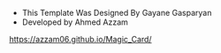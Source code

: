- This Template Was Designed By Gayane Gasparyan
- Developed by Ahmed Azzam

https://azzam06.github.io/Magic_Card/
